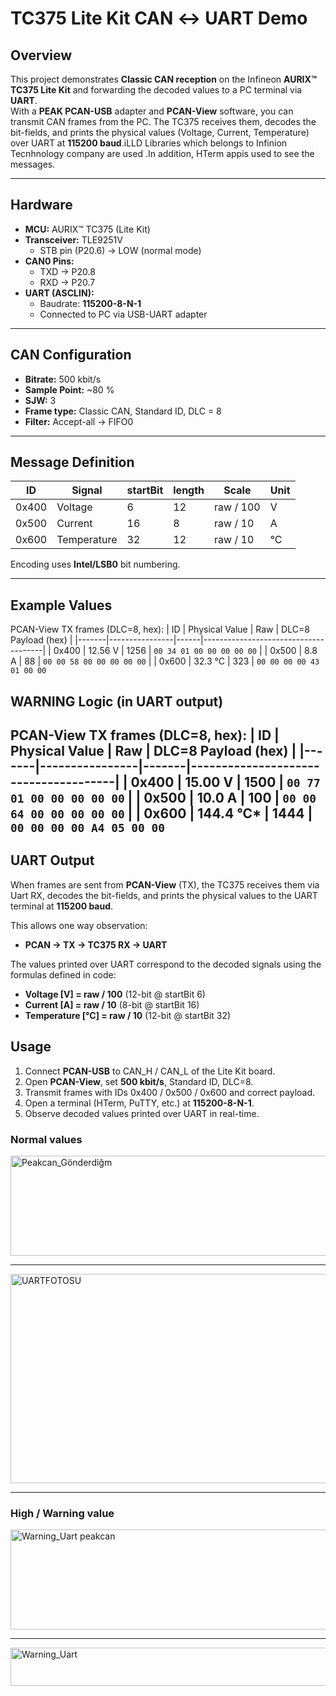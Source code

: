 # TC375 Lite Kit CAN ↔ UART Demo

## Overview
This project demonstrates **Classic CAN reception** on the Infineon **AURIX™ TC375 Lite Kit** and forwarding the decoded values to a PC terminal via **UART**.  
With a **PEAK PCAN-USB** adapter and **PCAN-View** software, you can transmit CAN frames from the PC. The TC375 receives them, decodes the bit-fields, and prints the physical values (Voltage, Current, Temperature) over UART at **115200 baud**.iLLD Libraries which belongs to Infinion Tecnhnology company  are used .In addition, HTerm  appis used to see the messages.

---

## Hardware
- **MCU:** AURIX™ TC375 (Lite Kit)
- **Transceiver:** TLE9251V
  - STB pin (P20.6) → LOW (normal mode)
- **CAN0 Pins:**
  - TXD → P20.8
  - RXD → P20.7
- **UART (ASCLIN):**
  - Baudrate: **115200-8-N-1**
  - Connected to PC via USB-UART adapter 

---

## CAN Configuration
- **Bitrate:** 500 kbit/s  
- **Sample Point:** ~80 %  
- **SJW:** 3  
- **Frame type:** Classic CAN, Standard ID, DLC = 8  
- **Filter:** Accept-all → FIFO0  

---

## Message Definition
| ID    | Signal     | startBit | length | Scale       | Unit |
|-------|------------|----------|--------|-------------|------|
| 0x400 | Voltage    | 6        | 12     | raw / 100   | V    |
| 0x500 | Current    | 16       | 8      | raw / 10    | A    |
| 0x600 | Temperature| 32       | 12     | raw / 10    | °C   |

Encoding uses **Intel/LSB0** bit numbering.

---

## Example Values
PCAN-View TX frames (DLC=8, hex):
| ID    | Physical Value | Raw  | DLC=8 Payload (hex)                  |
|-------|----------------|------|--------------------------------------|
| 0x400 | 12.56 V        | 1256 | `00 34 01 00 00 00 00 00`            |
| 0x500 | 8.8 A          | 88   | `00 00 58 00 00 00 00 00`            |
| 0x600 | 32.3 °C        | 323  | `00 00 00 00 43 01 00 00`
## WARNING Logic (in UART output)
PCAN-View TX frames (DLC=8, hex):
| ID    | Physical Value | Raw   | DLC=8 Payload (hex)                  |
|-------|----------------|-------|--------------------------------------|
| 0x400 | 15.00 V        | 1500  | `00 77 01 00 00 00 00 00`            |
| 0x500 | 10.0 A         | 100   | `00 00 64 00 00 00 00 00`            |
| 0x600 | 144.4 °C*      | 1444  | `00 00 00 00 A4 05 00 00`  
---

## UART Output
When frames are sent from **PCAN-View** (TX), the TC375 receives them via Uart RX, decodes the bit-fields, and prints the physical values to the UART terminal at **115200 baud**.  

This allows one way observation:  
- **PCAN → TX → TC375 RX → UART**  

The values printed over UART correspond to the decoded signals using the formulas defined in code:  
- **Voltage [V] = raw / 100** (12-bit @ startBit 6)  
- **Current [A] = raw / 10** (8-bit @ startBit 16)  
- **Temperature [°C] = raw / 10** (12-bit @ startBit 32)  
## Usage
1. Connect **PCAN-USB** to CAN_H / CAN_L of the Lite Kit board.  
2. Open **PCAN-View**, set **500 kbit/s**, Standard ID, DLC=8.  
3. Transmit frames with IDs 0x400 / 0x500 / 0x600 and correct payload.  
4. Open a terminal (HTerm, PuTTY, etc.) at **115200-8-N-1**.  
5. Observe decoded values printed over UART in real-time.
### Normal values
<img width="965" height="160" alt="Peakcan_Gönderdiğm" src="https://github.com/user-attachments/assets/d1586c65-222a-4fc7-b406-b14efc785af7" />

---

<img width="1906" height="335" alt="UARTFOTOSU" src="https://github.com/user-attachments/assets/657c9089-d63d-4659-80e6-e4c0a1a9f4d6" />

---

### High / Warning value

<img width="967" height="160" alt="Warning_Uart peakcan" src="https://github.com/user-attachments/assets/455e4938-64ae-46d0-86ba-e5ae3b3c1c86" />

---

<img width="653" height="61" alt="Warning_Uart" src="https://github.com/user-attachments/assets/6e2e4197-ebd6-49e7-8e5e-8469b77ec591" />


